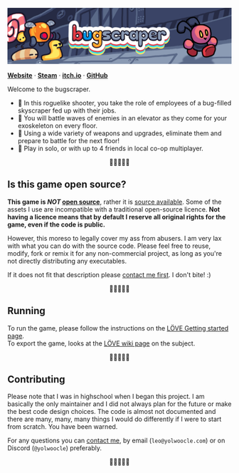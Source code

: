 <!-- **NOTE:** if you are just here to obtain a free copy of the game, fair enough, but please consider supporting me by [buying the game](https://bugscraper.net) when you can, or at least sharing the game with other people. Thanks! 🙂
<br> -->

![Bugscraper banner](_readme/banner.png)

[**Website**](https://bugscraper.net) ·
[**Steam**](https://s.team/a/2957130) ·
[**itch.io**](https://yolwoocle.itch.io/bugscraper) ·
[**GitHub**](https://github.com/yolwoocle/bugscraper)

Welcome to the bugscraper.

* 🐜 In this roguelike shooter, you take the role of employees of a bug-filled skyscraper fed up with their jobs.  
* 🐛 You will battle waves of enemies in an elevator as they come for your exoskeleton on every floor.  
* 🐝 Using a wide variety of weapons and upgrades, eliminate them and prepare to battle for the next floor!  
* 🐞 Play in solo, or with up to 4 friends in local co-op multiplayer. 

<div align="center">
  🐞🐞🐞🐞🐞
</div>  


## Is this game open source?
**This game is _NOT_ [open source](https://en.wikipedia.org/wiki/Open-source_software)**, rather it is [source available](https://en.wikipedia.org/wiki/Source-available_software). Some of the assets I use are incompatible with a traditional open-source licence. **Not having a licence means that by default I reserve all original rights for the game, even if the code is public.**  

However, this moreso to legally cover my ass from abusers. I am very lax with what you can do with the source code. Please feel free to reuse, modify, fork or remix it for any non-commercial project, as long as you're not directly distributing any executables.

If it does not fit that description please [contact me first](https://yolwoocle.com/about). I don't bite! :)

<div align="center">
  🐛🐛🐛🐛🐛
</div>  

## Running
To run the game, please follow the instructions on the [LÖVE Getting started page](https://love2d.org/wiki/Getting_Started).   
To export the game, looks at the [LÖVE wiki page](https://love2d.org/wiki/Game_Distribution) on the subject.

<div align="center">
  🐜🐜🐜🐜🐜
</div>  

## Contributing

Please note that I was in highschool when I began this project. I am basically the only maintainer and I did not always plan for the future or make the best code design choices. The code is almost not documented and there are many, many, many things I would do differently if I were to start from scratch. You have been warned. 

For any questions you can [contact me](https://yolwoocle.com/about), by email (`leo@yolwoocle.com`) or on Discord (`@yolwoocle`) preferably.

<div align="center">
  🐝🐝🐝🐝🐝
</div>  